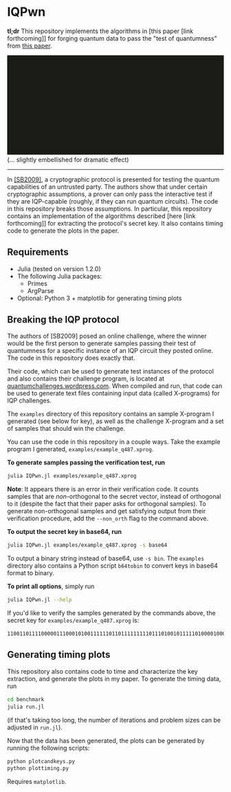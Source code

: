 # IQPwn

**tl;dr** This repository implements the algorithms in [this paper [link forthcoming]] for forging quantum data to pass the "test of quantumness" from [this paper](https://royalsocietypublishing.org/doi/10.1098/rspa.2008.0443).

<img src="media/iqpwn.gif" width="524">
(... slightly embellished for dramatic effect)

---

In [[SB2009]](https://royalsocietypublishing.org/doi/10.1098/rspa.2008.0443), a cryptographic protocol is presented for testing the quantum capabilities of an untrusted party. The authors show that under certain cryptographic assumptions, a prover can only pass the interactive test if they are IQP-capable (roughly, if they can run quantum circuits). The code in this repository breaks those assumptions. In particular, this repository contains an implementation of the algorithms described  [here [link forthcoming]] for extracting the protocol's secret key. It also contains timing code to generate the plots in the paper.

## Requirements

 - Julia (tested on version 1.2.0)
 - The following Julia packages:
    - Primes
    - ArgParse
 - Optional: Python 3 + matplotlib for generating timing plots

## Breaking the IQP protocol

The authors of [SB2009] posed an online challenge, where the winner would be the first person to generate samples passing their test of quantumness for a specific instance of an IQP circuit they posted online. The code in this repository does exactly that.

Their code, which can be used to generate test instances of the protocol and also contains their challenge program, is located at [quantumchallenges.wordpress.com](https://quantumchallenges.wordpress.com). When compiled and run, that code can be used to generate text files containing input data (called X-programs) for IQP challenges.

The `examples` directory of this repository contains an sample X-program I generated (see below for key), as well as the challenge X-program and a set of samples that should win the challenge.

You can use the code in this repository in a couple ways. Take the example program I generated, `examples/example_q487.xprog`.

**To generate samples passing the verification test, run**

```bash
julia IQPwn.jl examples/example_q487.xprog
```

**Note**: It appears there is an error in their verification code. It counts samples that are *non*-orthogonal to the secret vector, instead of orthogonal to it (despite the fact that their paper asks for orthogonal samples). To generate non-orthogonal samples and get satisfying output from their verification procedure, add the `--non_orth` flag to the command above.

**To output the secret key in base64, run**

```bash
julia IQPwn.jl examples/example_q487.xprog -s base64
```

To output a binary string instead of base64, use `-s bin`. The `examples` directory also contains a Python script `b64tobin` to convert keys in base64 format to binary.

**To print all options**, simply run

```bash
julia IQPwn.jl --help
```

If you'd like to verify the samples generated by the commands above, the secret key for `examples/example_q487.xprog` is:

```
11001101111000001110001010011111101101111111110111010010111110100001000010010001011011111001111010001101100010111000000011011101010010100010000100110110110001110110011111110110111101010001011101000000010011110001101011010000100010110011110011011
```

## Generating timing plots

This repository also contains code to time and characterize the key extraction, and generate the plots in my paper. To generate the timing data, run

```bash
cd benchmark
julia run.jl
```

(if that's taking too long, the number of iterations and problem sizes can be adjusted in `run.jl`).

Now that the data has been generated, the plots can be generated by running the following scripts:

```bash
python plotcandkeys.py
python plottiming.py
```

Requires `matplotlib`.